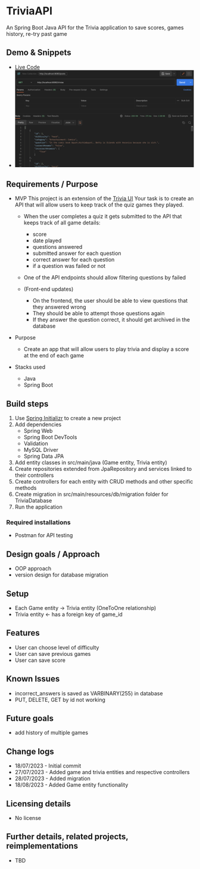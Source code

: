 # TriviaAPI

An Spring Boot Java API for the Trivia application to save scores, games history, re-try past game

## Demo & Snippets

- [Live Code](https://github.com/rianns/TriviaAPI)
- ![Postman image of the API](src/main/resources/images/sample.png)

## Requirements / Purpose

- MVP
  This project is an extension of the [Trivia UI](https://github.com/rianns/trivia-ui) Your task is to create an API that will allow users to keep track of the quiz games they played.

  - When the user completes a quiz it gets submitted to the API that keeps track of all game details:

    - score
    - date played
    - questions answered
    - submitted answer for each question
    - correct answer for each question
    - if a question was failed or not

  - One of the API endpoints should allow filtering questions by failed

  - (Front-end updates)
    - On the frontend, the user should be able to view questions that they answered wrong
    - They should be able to attempt those questions again
    - If they answer the question correct, it should get archived in the database

- Purpose

  - Create an app that will allow users to play trivia and display a score at the end of each game

- Stacks used

  - Java
  - Spring Boot

## Build steps

1. Use [Spring Initializr](https://start.spring.io/) to create a new project
2. Add dependencies
   - Spring Web
   - Spring Boot DevTools
   - Validation
   - MySQL Driver
   - Spring Data JPA
3. Add entity classes in src/main/java (Game entity, Trivia entity)
4. Create repositories extended from JpaRepository and services linked to their controllers
5. Create controllers for each entity with CRUD methods and other specific methods
6. Create migration in src/main/resources/db/migration folder for TriviaDatabase
7. Run the application

### Required installations

- Postman for API testing

## Design goals / Approach

- OOP approach
- version design for database migration

## Setup

- Each Game entity -> Trivia entity (OneToOne relationship)
- Trivia entity <- has a foreign key of game_id

## Features

- User can choose level of difficulty
- User can save previous games
- User can save score

## Known Issues

- incorrect_answers is saved as VARBINARY(255) in database
- PUT, DELETE, GET by id not working

## Future goals

- add history of multiple games

## Change logs

- 18/07/2023 - Initial commit
- 27/07/2023 - Added game and trivia entities and respective controllers
- 28/07/2023 - Added migration
- 18/08/2023 - Added Game entity functionality

## Licensing details

- No license

## Further details, related projects, reimplementations

- TBD
